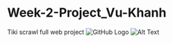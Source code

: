 # Week-2-Project_Vu-Khanh
Tiki scrawl full web project
![GitHub Logo](/images/logo.png)
![Alt Text](https://imgur.com/a/gCiLnYn)
